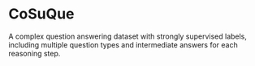 # CoSuQue
A complex question answering dataset with strongly supervised labels, including multiple question types and intermediate answers for each reasoning step.

